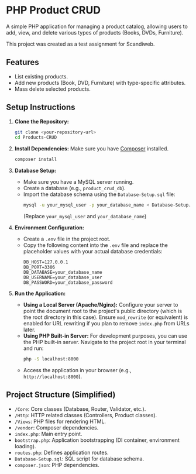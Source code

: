 # PHP Product CRUD

A simple PHP application for managing a product catalog, allowing users to add, view, and delete various types of products (Books, DVDs, Furniture).

This project was created as a test assignment for Scandiweb.

## Features

*   List existing products.
*   Add new products (Book, DVD, Furniture) with type-specific attributes.
*   Mass delete selected products.

## Setup Instructions

1.  **Clone the Repository:**
    ```bash
    git clone <your-repository-url>
    cd Products-CRUD
    ```

2.  **Install Dependencies:**
    Make sure you have [Composer](https://getcomposer.org/) installed.
    ```bash
    composer install
    ```

3.  **Database Setup:**
    *   Make sure you have a MySQL server running.
    *   Create a database (e.g., `product_crud_db`).
    *   Import the database schema using the `Database-Setup.sql` file:
        ```bash
        mysql -u your_mysql_user -p your_database_name < Database-Setup.sql
        ```
        (Replace `your_mysql_user` and `your_database_name`)

4.  **Environment Configuration:**
    *   Create a `.env` file in the project root.
    *   Copy the following content into the `.env` file and replace the placeholder values with your actual database credentials:
        ```dotenv
        DB_HOST=127.0.0.1
        DB_PORT=3306
        DB_DATABASE=your_database_name
        DB_USERNAME=your_database_user
        DB_PASSWORD=your_database_password
        ```

5.  **Run the Application:**
    *   **Using a Local Server (Apache/Nginx):** Configure your server to point the document root to the project's public directory (which is the root directory in this case). Ensure `mod_rewrite` (or equivalent) is enabled for URL rewriting if you plan to remove `index.php` from URLs later.
    *   **Using PHP Built-in Server:** For development purposes, you can use the PHP built-in server. Navigate to the project root in your terminal and run:
        ```bash
        php -S localhost:8000
        ```
    *   Access the application in your browser (e.g., `http://localhost:8000`).

## Project Structure (Simplified)

*   `/Core`: Core classes (Database, Router, Validator, etc.).
*   `/Http`: HTTP related classes (Controllers, Product classes).
*   `/Views`: PHP files for rendering HTML.
*   `/vendor`: Composer dependencies.
*   `index.php`: Main entry point.
*   `bootstrap.php`: Application bootstrapping (DI container, environment loading).
*   `routes.php`: Defines application routes.
*   `Database-Setup.sql`: SQL script for database schema.
*   `composer.json`: PHP dependencies.
